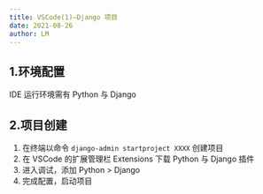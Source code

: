 ```yaml
---
title: VSCode(1)—Django 项目
date: 2021-08-26
author: LM
---
```


## 1.环境配置

IDE 运行环境需有 Python 与 Django

## 2.项目创建

1. 在终端以命令 `django-admin startproject XXXX` 创建项目
2. 在 VSCode 的扩展管理栏 Extensions 下载 Python 与 Django 插件
3. 进入调试，添加 Python > Django
4. 完成配置，启动项目

